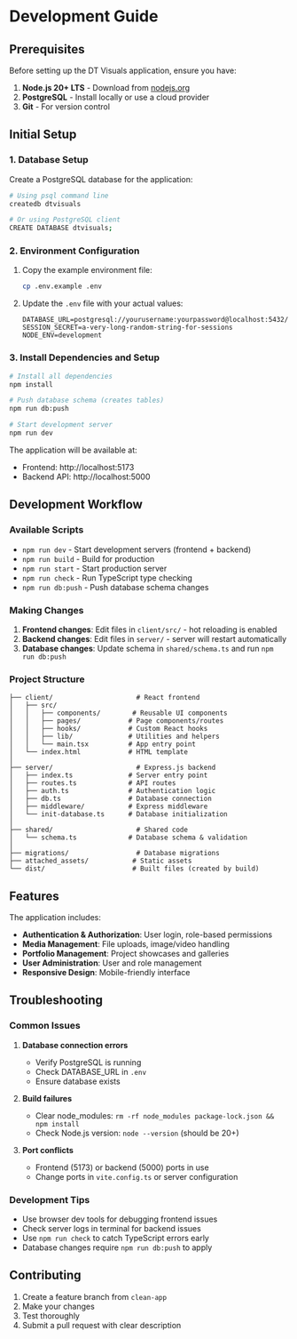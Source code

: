 # Development Guide

## Prerequisites

Before setting up the DT Visuals application, ensure you have:

1. **Node.js 20+ LTS** - Download from [nodejs.org](https://nodejs.org/)
2. **PostgreSQL** - Install locally or use a cloud provider
3. **Git** - For version control

## Initial Setup

### 1. Database Setup

Create a PostgreSQL database for the application:

```bash
# Using psql command line
createdb dtvisuals

# Or using PostgreSQL client
CREATE DATABASE dtvisuals;
```

### 2. Environment Configuration

1. Copy the example environment file:
   ```bash
   cp .env.example .env
   ```

2. Update the `.env` file with your actual values:
   ```env
   DATABASE_URL=postgresql://yourusername:yourpassword@localhost:5432/dtvisuals
   SESSION_SECRET=a-very-long-random-string-for-sessions
   NODE_ENV=development
   ```

### 3. Install Dependencies and Setup

```bash
# Install all dependencies
npm install

# Push database schema (creates tables)
npm run db:push

# Start development server
npm run dev
```

The application will be available at:
- Frontend: http://localhost:5173
- Backend API: http://localhost:5000

## Development Workflow

### Available Scripts

- `npm run dev` - Start development servers (frontend + backend)
- `npm run build` - Build for production
- `npm run start` - Start production server
- `npm run check` - Run TypeScript type checking
- `npm run db:push` - Push database schema changes

### Making Changes

1. **Frontend changes**: Edit files in `client/src/` - hot reloading is enabled
2. **Backend changes**: Edit files in `server/` - server will restart automatically
3. **Database changes**: Update schema in `shared/schema.ts` and run `npm run db:push`

### Project Structure

```
├── client/                     # React frontend
│   ├── src/
│   │   ├── components/        # Reusable UI components
│   │   ├── pages/            # Page components/routes
│   │   ├── hooks/            # Custom React hooks
│   │   ├── lib/              # Utilities and helpers
│   │   └── main.tsx          # App entry point
│   └── index.html            # HTML template
│
├── server/                     # Express.js backend
│   ├── index.ts              # Server entry point
│   ├── routes.ts             # API routes
│   ├── auth.ts               # Authentication logic
│   ├── db.ts                 # Database connection
│   ├── middleware/           # Express middleware
│   └── init-database.ts      # Database initialization
│
├── shared/                     # Shared code
│   └── schema.ts             # Database schema & validation
│
├── migrations/                 # Database migrations
├── attached_assets/           # Static assets
└── dist/                      # Built files (created by build)
```

## Features

The application includes:

- **Authentication & Authorization**: User login, role-based permissions
- **Media Management**: File uploads, image/video handling
- **Portfolio Management**: Project showcases and galleries
- **User Administration**: User and role management
- **Responsive Design**: Mobile-friendly interface

## Troubleshooting

### Common Issues

1. **Database connection errors**
   - Verify PostgreSQL is running
   - Check DATABASE_URL in `.env`
   - Ensure database exists

2. **Build failures**
   - Clear node_modules: `rm -rf node_modules package-lock.json && npm install`
   - Check Node.js version: `node --version` (should be 20+)

3. **Port conflicts**
   - Frontend (5173) or backend (5000) ports in use
   - Change ports in `vite.config.ts` or server configuration

### Development Tips

- Use browser dev tools for debugging frontend issues
- Check server logs in terminal for backend issues
- Use `npm run check` to catch TypeScript errors early
- Database changes require `npm run db:push` to apply

## Contributing

1. Create a feature branch from `clean-app`
2. Make your changes
3. Test thoroughly
4. Submit a pull request with clear description